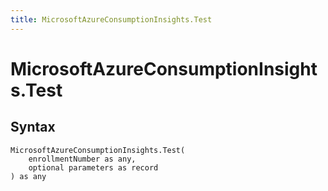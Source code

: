```yaml
---
title: MicrosoftAzureConsumptionInsights.Test
---
```


# MicrosoftAzureConsumptionInsights.Test



## Syntax

```powerquery
MicrosoftAzureConsumptionInsights.Test(
    enrollmentNumber as any,
    optional parameters as record
) as any
```



